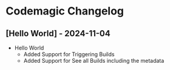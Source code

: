 # Codemagic Changelog

## [Hello World] - 2024-11-04

- Hello World
    - Added Support for Triggering Builds
    - Added Support for See all Builds including the metadata

